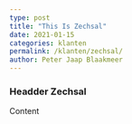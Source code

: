 ```yaml
---
type: post
title: "This Is Zechsal"
date: 2021-01-15
categories: klanten
permalink: /klanten/zechsal/
author: Peter Jaap Blaakmeer
---
```

### Headder Zechsal

Content